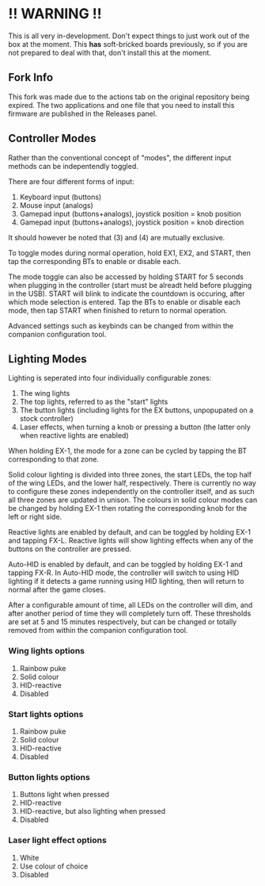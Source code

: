 # !! WARNING !!
This is all very in-development. Don't expect things to just work out of the box at the moment. This **has** soft-bricked boards previously, so if you are not prepared to deal with that, don't install this at the moment.

## Fork Info 
This fork was made due to the actions tab on the original repository being expired. The two applications and one file that you need to install this firmware are published in the Releases panel.

## Controller Modes
Rather than the conventional concept of "modes", the different input methods can be indepentendly toggled.

There are four different forms of input:
1. Keyboard input (buttons)
2. Mouse input (analogs)
3. Gamepad input (buttons+analogs), joystick position = knob position
4. Gamepad input (buttons+analogs), joystick position = knob direction

It should however be noted that (3) and (4) are mutually exclusive.

To toggle modes during normal operation, hold EX1, EX2, and START, then tap the corresponding BTs to enable or disable each.

The mode toggle can also be accessed by holding START for 5 seconds when plugging in the controller (start must be alreadt held before plugging in the USB). START will blink to indicate the countdown is occuring, after which mode selection is entered. Tap the BTs to enable or disable each mode, then tap START when finished to return to normal operation.

Advanced settings such as keybinds can be changed from within the companion configuration tool.

## Lighting Modes
Lighting is seperated into four individually configurable zones:
1. The wing lights
2. The top lights, referred to as the "start" lights
3. The button lights (including lights for the EX buttons, unpopupated on a stock controller)
4. Laser effects, when turning a knob or pressing a button (the latter only when reactive lights are enabled)

When holding EX-1, the mode for a zone can be cycled by tapping the BT corresponding to that zone.

Solid colour lighting is divided into three zones, the start LEDs, the top half of the wing LEDs, and the lower half, respectively. There is currently no way to configure these zones independently on the controller itself, and as such all three zones are updated in unison. The colours in solid colour modes can be changed by holding EX-1 then rotating the corresponding knob for the left or right side.

Reactive lights are enabled by default, and can be toggled by holding EX-1 and tapping FX-L. Reactive lights will show lighting effects when any of the buttons on the controller are pressed.

Auto-HID is enabled by default, and can be toggled by holding EX-1 and tapping FX-R. In Auto-HID mode, the controller will switch to using HID lighting if it detects a game running using HID lighting, then will return to normal after the game closes.

After a configurable amount of time, all LEDs on the controller will dim, and after another period of time they will completely turn off. These thresholds are set at 5 and 15 minutes respectively, but can be changed or totally removed from within the companion configuration tool.

### Wing lights options
1. Rainbow puke
2. Solid colour
3. HID-reactive
4. Disabled

### Start lights options
1. Rainbow puke
2. Solid colour
3. HID-reactive
4. Disabled

### Button lights options
1. Buttons light when pressed
2. HID-reactive
3. HID-reactive, but also lighting when pressed
4. Disabled

### Laser light effect options
1. White
2. Use colour of choice
3. Disabled
